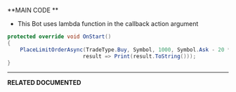 **MAIN CODE **
* This Bot uses lambda function in the callback action argument
```cs
protected override void OnStart()
{
    PlaceLimitOrderAsync(TradeType.Buy, Symbol, 1000, Symbol.Ask - 20 * Symbol.PipSize, "myLabel", 
                        result => Print(result.ToString()));
}
```
---
**RELATED DOCUMENTED**

